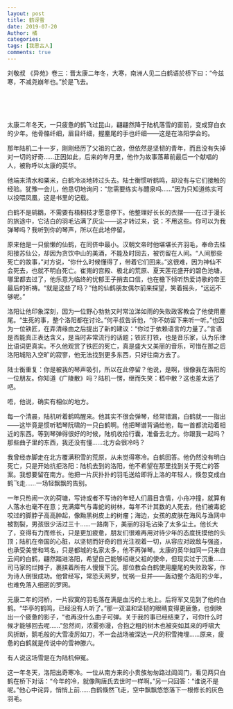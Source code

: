 ```yaml
---
layout: post
title: 鹤讶雪
date: 2019-07-20
Author: 橘
categories: 
tags: [我思古人]
comments: true
---
```


刘敬叔 《异苑》卷三：晋太康二年冬，大寒，南洲人见二白鹤语於桥下曰：“今兹寒，不减尧崩年也。”於是飞去。

<!-- more -->

<br><br><br>



太康二年冬天，一只疲惫的鹤飞过昆山，翩翩然降于陆机落雪的窗前，变成穿白衣的少年。他骨骼纤细，眉目纤细，握麈尾的手也纤细——这是在洛阳学会的。

那年陆机二十一岁，刚刚经历了父祖的亡故，但依然是坚韧的青年，而且没有失掉对一切的好奇……正因如此，后来的年月里，他作为故事落幕前最后一个献唱的人，被称呼以太康的英华。

他端来清水和粟米，白鹤冷淡地转过头去。陆士衡惯听鹤鸣，却没有与它们接触的经验。犹豫一会儿，他恳切地询问：“您需要练实与醴泉吗……”因为只知道练实可以投喂凤凰，这是书里的记载。

白鹤不是鹓鶵，不需要有梧桐枝才愿意停下。他整理好长长的衣摆——在过于漫长的旅途中，它洁白的羽毛沾满了灰尘——这才转过来，说：不用这些。你可以为我弹琴吗？我听到你的琴声，所以在此地停留。

原来他是一只偷懒的仙鹤，在同侪中最小。汉朝文帝时他堪堪长齐羽毛，奉命去桂阳接苏仙公，却因为贪饮中山的美酒，不能及时回去，被罚留在人间。“人间那些死亡的故事，”对方说，“你什么时候懂得了，带着它们回来。”这很难，因为神仙不会死去，也就不明白死亡。崔嵬的宫殿、极北的荒原、夏天莲花盛开的碧色池塘，哪里都去过了，他乐意为临终的忧郁王子捎去口信，也在檐下倾听热爱诗歌的帝王最后的祈祷。“就是这些了吗？”他的仙鹤朋友偶尔前来探望，笑着摇头，“远远不够呢。”

洛阳让他印象深刻，因为一位野心勃勃又时常泣涕如雨的失败政客教会了他使用麈尾。“生死的事，整个洛阳都在讨论。”何平叔告诉他，“你不妨留下来听一听。”也因为一位铁匠，在弄清缘由之后提出了新的建议：“你过于依赖语言的力量了。”言语是否能真正表达含义，是当时非常流行的话题；铁匠打铁，也是音乐家，认为乐律比语词更真实。不久他观赏了铁匠的死亡，真是盛大又美丽的音乐，可惜在那之后洛阳城陷入空旷的寂寥，他无法找到更多东西，只好往南方去了。

陆士衡重复：你是被我的琴声吸引，所以在此停留？他说，是啊，很像我在洛阳的一位朋友。你知道《广陵散》吗？陆机一愣，继而失笑：嵇中散？这也差太远了吧。

唔，他说，确实有相似的地方。

 每一个清晨，陆机听着鹤鸣醒来。他其实不很会弹琴，经常错漏，白鹤就一一指出——这毕竟是惯听嵇琴阮啸的一只白鹤啊。他把琴谱背诵给他，每一首都流动着相近的东西。等到琴弹得很好的时候，陆机收拾行囊，准备去北方。你跟我一起吗？那些曲子里的东西，我还没有懂……北方会很冷吗？

我曾经赤脚走在北方覆满积雪的荒原，从未觉得寒冷。白鹤回答。他仍然没有明白死亡，只是开始抗拒洛阳：陆机去到的洛阳，他不希望在那里找到关于死亡的答案。我想要留在南方。他把一片灰扑扑的羽毛送给即将上洛的年轻人，倏忽变成白鹤飞走……一场轻飘飘的告别。

一年只热闹一次的荷塘，写诗或者不写诗的年轻人们眉目含情，小舟冲撞，就算有人落水也毫不在意；充满瘴气与毒蛇的树林，每年不计其数的人死去，他们被毒蛇咬过的脚脖子高高肿起，像黝黑树皮上的树瘤；海边，女孩的皮肤在海风与渔网中被割裂，男孩很少活过三十……一路南下，美丽的羽毛沾染了太多尘土。他长大了，变得有力而修长，只是更加疲惫，朋友们很难再用对待少年的态度抚摸他的头顶；陆机在帝国的心脏，以坚韧而好奇的目光注视着一切，从容应对政敌与强盗，也承受美誉和骂名，只是都城的名家太多，他不再弹琴。太康的英华如同一只来自云间的白鹤，翩然踏进洛阳，希望自己能够绍继父祖的使命，但现实过于沉重……司马家的烂摊子，裹挟着所有人慢慢下沉。那位教会白鹤使用麈尾的失败政客，作为诗人倒很成功。他曾经写，常恐夭网罗，忧祸一旦并——轰动整个洛阳的少年，也难免落入细密的罗网。

元康二年的河桥，一片寂寞的羽毛落在满是血污的土地上。后将军又见到了他的白鹤。“华亭的鹤鸣，已经没有人听了。”那一双温和坚韧的眼睛变得更疲惫，也倒映出一个疲惫的影子，“也再没什么曲子可弹。关于我的事已经结束了，可你什么时候才能够回去呢……”忽然间，浓雾弥漫，合抱之粗的树木也被突如其来的呼啸大风折断，鹅毛般的大雪凌厉如刀，不一会战场被深达一尺的积雪掩埋……原来，疲惫的白鹤就是传说中的雪神滕六。

有人说这场雪是在为陆机伸冤。

这一年冬天，洛阳出奇寒冷。一位从南方来的小贵族匆匆路过阊闾门，看见两只白鹤在桥下对话：“今年的冷，就像陶唐氏去世时一样啊。”另一只回答：“谁说不是呢。”他心中诧异，悄悄上前……白鹤倏然飞走，空中飘飘悠悠落下一根修长的灰色羽毛。